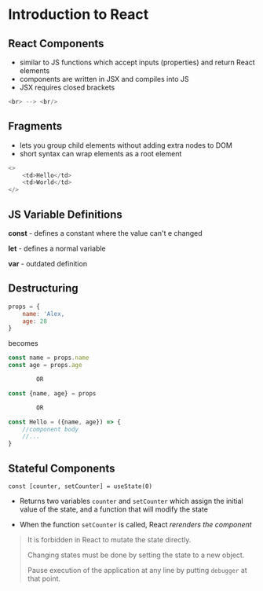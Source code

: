 # Introduction to React

## React Components
- similar to JS functions which accept inputs (properties) and return React elements
- components are written in JSX and compiles into JS
- JSX requires closed brackets
```js
<br> --> <br/>
```

## Fragments
- lets you group child elements without adding extra nodes to DOM
- short syntax can wrap elements as a root element
```js
<>
    <td>Hello</td>
    <td>World</td>
</>
```

## JS Variable Definitions
**const** - defines a constant where the value can't e changed

**let** - defines a normal variable

**var** - outdated definition

## Destructuring
```js
props = {
    name: 'Alex,
    age: 28
}
```
becomes
```js
const name = props.name
const age = props.age

        OR

const {name, age} = props

        OR

const Hello = ({name, age}) => {
    //component body
    //...
}
```

## Stateful Components
```
const [counter, setCounter] = useState(0)
```
- Returns two variables ```counter``` and ```setCounter``` which assign the initial value of the state, and a function that will modify the state

- When the function ```setCounter``` is called, React *rerenders the component*

>It is forbidden in React to mutate the state directly.
>
>Changing states must be done by setting the state to a new object.
>
>Pause execution of the application at any line by putting ```debugger``` at that point.